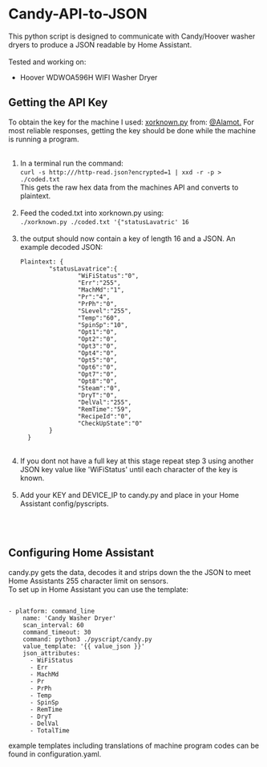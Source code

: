 # Candy-API-to-JSON

This python script is designed to communicate with Candy/Hoover washer dryers to produce a JSON readable by Home Assistant.<br><br>
Tested and working on:
<ul>
  <li>Hoover WDWOA596H WIFI Washer Dryer</li>
</ul>

<h2>Getting the API Key</h2>
To obtain the key for the machine I used: <a href=https://github.com/Alamot/code-snippets/blob/master/crypto/xorknown.py>xorknown.py</a> from: <a href=https://github.com/Alamot>@Alamot.</a>
For most reliable responses, getting the key should be done while the machine is running a program. 
<br><br>
<ol>
  <li>In a terminal run the command:<br>
      <code>curl -s http://<CANDY_IP>/http-read.json?encrypted=1 | xxd -r -p > ./coded.txt</code><br>
      This gets the raw hex data from the machines API and converts to plaintext. </li>
  <br>
  <li>Feed the coded.txt into xorknown.py using:<br>
      <code>./xorknown.py ./coded.txt '{"statusLavatric' 16</code></li>
  <br>
  <li>the output should now contain a key of length 16 and a JSON. An example decoded JSON:<br>
      <pre><code>Plaintext: {
        "statusLavatrice":{
                "WiFiStatus":"0",
                "Err":"255",
                "MachMd":"1",
                "Pr":"4",
                "PrPh":"0",
                "SLevel":"255",
                "Temp":"60",
                "SpinSp":"10",
                "Opt1":"0",
                "Opt2":"0",
                "Opt3":"0",
                "Opt4":"0",
                "Opt5":"0",
                "Opt6":"0",
                "Opt7":"0",
                "Opt8":"0",
                "Steam":"0",
                "DryT":"0",
                "DelVal":"255",
                "RemTime":"59",
                "RecipeId":"0",
                "CheckUpState":"0"
        }
  }</code></pre></li>
  <br>
  <li>If you dont not have a full key at this stage repeat step 3 using another JSON key value like 'WiFiStatus' until each character of the key is known.</li>
  <br>
  <li>Add your KEY and DEVICE_IP to candy.py and place in your Home Assistant config/pyscripts.</li>
</ol>
<br><br>
<h2>Configuring Home Assistant</h2>
candy.py gets the data, decodes it and strips down the the JSON to meet Home Assistants 255 character limit on sensors.<br>
To set up in Home Assistant you can use the template:<br>
<pre><code>
- platform: command_line
    name: 'Candy Washer Dryer'
    scan_interval: 60
    command_timeout: 30
    command: python3 ./pyscript/candy.py
    value_template: '{{ value_json }}'
    json_attributes:
      - WiFiStatus
      - Err
      - MachMd
      - Pr
      - PrPh
      - Temp
      - SpinSp
      - RemTime
      - DryT
      - DelVal
      - TotalTime
</pre></code>
example templates including translations of machine program codes can be found in configuration.yaml.
